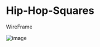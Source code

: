# Hip-Hop-Squares

WireFrame

![image](https://github.com/ShaylaWhite/Hip-Hop-Squares/assets/45671858/79fab2e4-823c-4f67-8f76-caf7e6a099d1)
